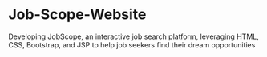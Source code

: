 # Job-Scope-Website
Developing JobScope, an interactive job search platform, leveraging HTML, CSS, Bootstrap, and JSP to help job seekers find their dream opportunities
